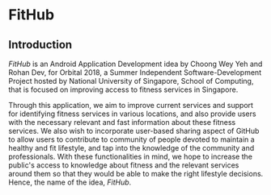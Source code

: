 # FitHub
## Introduction

_FitHub_ is an Android Application Development idea by Choong Wey Yeh and Rohan Dev, for Orbital 2018, a Summer Independent Software-Development Project hosted by National University of Singapore, School of Computing, that is focused on improving access to fitness services in Singapore.

Through this application, we aim to improve current services and support for identifying fitness services in various locations, and also provide users with the necessary relevant and fast information about these fitness services.
We also wish to incorporate user-based sharing aspect of GitHub to allow users to contribute to community of people devoted to maintain a healthy and fit lifestyle, and tap into the knowledge of the community and professionals. With these functionalities in mind, we hope to increase the public's access to knowledge about fitness and the relevant services around them so that they would be able to make the right lifestyle decisions.
Hence, the name of the idea, _FitHub_.
